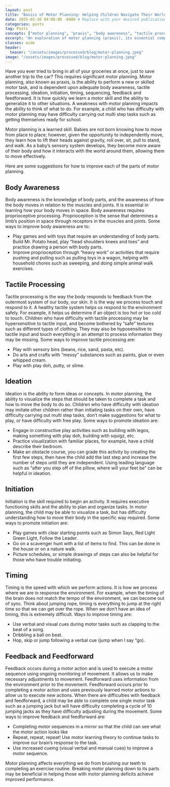 ```yaml
---
layout: post
title: "Basics of Motor Planning: Helping Children Navigate Their World"
date: 2025-05-30 09:00:00 -0400 # Replace with your desired publication date
categories: posts
tag: Posts
concepts: ["motor planning", "praxis", "body awareness", "tactile processing", "ideation", "executive function"]
excerpt: "An exploration of motor planning (praxis), its essential components like body awareness, tactile processing, and ideation, and practical ways to support children's development in these areas."
classes: wide
header:
  teaser: "/assets/images/processed/blog/motor-planning.jpeg" 
image: "/assets/images/processed/blog/motor-planning.jpeg" 
---
```


Have you ever tried to bring in all of your groceries at once, just to save another trip to the car? This requires significant motor planning. Motor planning, also known as praxis, is the ability to perform a new or skilled motor task, and is dependent upon adequate body awareness, tactile processing, ideation, initiation, timing, sequencing, feedback and feedforward. It is how quickly we learn a motor skill and the ability to generalize it to other situations. A weakness with motor planning impacts the ability to think of what to do. For example, a child who has difficulty with motor planning may have difficulty carrying out multi step tasks such as getting themselves ready for school.

Motor planning is a learned skill. Babies are not born knowing how to move from place to place; however, given the opportunity to independently move, they learn how to lift their heads against gravity, roll over, sit, pull to stand, and walk. As a baby’s sensory system develops, they become more aware of their body and how it interacts with the world around them, allowing them to move effectively.

Here are some suggestions for how to improve each of the parts of motor planning.

## Body Awareness

Body awareness is the knowledge of body parts, and the awareness of how the body moves in relation to the muscles and joints. It is essential in learning how your body moves in space. Body awareness requires proprioceptive processing. Proprioception is the sense that determines a limb’s position in space through receptors in the muscles and joints. Some ways to improve body awareness are to:

* Play games and with toys that require an understanding of body parts. Build Mr. Potato head, play “head shoulders knees and toes” and practice drawing a person with body parts.
* Improve proprioception through “heavy work” or activities that require pushing and pulling such as pulling toys in a wagon, helping with household chores such as sweeping, and doing simple animal walk exercises.

## Tactile Processing

Tactile processing is the way the body responds to feedback from the outermost system of our body, our skin. It is the way we process touch and respond to it. A healthy tactile system helps us respond to the environment safely. For example, it helps us determine if an object is too hot or too cold to touch. Children who have difficulty with tactile processing may be hypersensitive to tactile input, and become bothered by “safe” textures such as different types of clothing. They may also be hyposensitive to tactile input and touch everything in an attempt to process information they may be missing. Some ways to improve tactile processing are:

* Play with sensory bins (beans, rice, sand, pasta, etc).
* Do arts and crafts with “messy” substances such as paints, glue or even whipped cream.
* Play with play doh, putty, or slime.

## Ideation

Ideation is the ability to form ideas or concepts. In motor planning, the ability to visualize the steps that should be taken to complete a task and how to move the body to do so. Children who have difficulty with ideation may imitate other children rather than initiating tasks on their own, have difficulty carrying out multi step tasks, don’t make suggestions for what to play, or have difficulty with free play. Some ways to promote ideation are:

* Engage in constructive play activities such as building with legos, making something with play doh, building with squigz, etc.
* Practice visualization with familiar places, for example, have a child describe their bedroom.
* Make an obstacle course, you can grade this activity by creating the first few steps, then have the child add the last step and increase the number of steps until they are independent. Using leading language such as “after you step off of the pillow, where will your feet be” can be helpful in ideation.

## Initiation

Initiation is the skill required to begin an activity. It requires executive functioning skills and the ability to plan and organize tasks. In motor planning, the child may be able to visualize a task, but has difficulty understanding how to move their body in the specific way required. Some ways to promote initiation are:

* Play games with clear starting points such as Simon Says, Red Light Green Light, Follow the Leader.
* Go on a scavenger hunt with a list of items to find. This can be done in the house or on a nature walk.
* Picture schedules, or simple drawings of steps can also be helpful for those who have trouble initiating.

## Timing

Timing is the speed with which we perform actions. It is how we process where we are in response the environment. For example, when the timing of the brain does not match the tempo of the environment, we can become out of sync. Think about jumping rope, timing is everything to jump at the right time so that we can get over the rope. When we don’t have an idea of timing, this is extremely difficult. Ways to improve timing are:

* Use verbal and visual cues during motor tasks such as clapping to the beat of a song.
* Dribbling a ball on beat.
* Hop, skip or jump following a verbal cue (jump when I say “go).

## Feedback and Feedforward

Feedback occurs during a motor action and is used to execute a motor sequence using ongoing monitoring of movement. It allows us to make necessary adjustments to movement. Feedforward uses information from the environment prior to the movement. Feedforward occurs prior to completing a motor action and uses previously learned motor actions to allow us to execute new actions. When there are difficulties with feedback and feedforward, a child may be able to complete one single motor task such as a jumping jack but will have difficulty completing a cycle of 10 jumping jacks as they have difficulty adjusting during the movement. Some ways to improve feedback and feedforward are:

* Completing motor sequences in a mirror so that the child can see what the motor action looks like
* Repeat, repeat, repeat! Use motor learning theory to continue tasks to improve our brain’s response to the task.
* Use increased cueing (visual verbal and manual cues) to improve a motor sequence.

Motor planning affects everything we do from brushing our teeth to completing an exercise routine. Breaking motor planning down to its parts may be beneficial in helping those with motor planning deficits achieve improved performance.
